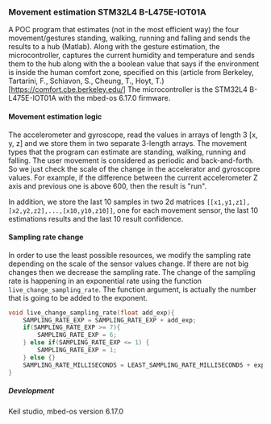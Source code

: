 ### Movement estimation STM32L4 B-L475E-IOT01A

A POC program that estimates (not in the most efficient way) the four movement/gestures standing, walking, running and falling and sends the results to a hub (Matlab).
Along with the gesture estimation, the microcontroller, captures the current humidity and temperature and sends them to the hub along with the a boolean value that says if the environment is inside the human comfort zone, specified on this (article from Berkeley, Tartarini, F., Schiavon, S., Cheung, T., Hoyt, T.)[https://comfort.cbe.berkeley.edu/]
The microcontroller is the STM32L4 B-L475E-IOT01A with the mbed-os 6.17.0 firmware.

#### Movement estimation logic

The accelerometer and gyroscope, read the values in arrays of length 3 [x, y, z] and we store them in two separate 3-length arrays. The movement types that the program can estimate are standing, walking, running and falling. The user movement is considered as periodic and back-and-forth. So we just check the scale of the change in the accelerator and gyroscopre values.
For example, if the difference between the current accelerometer Z axis and previous one is above 600, then the result is "run".

In addition, we store the last 10 samples in two 2d matrices `[[x1,y1,z1], [x2,y2,z2],...,[x10,y10,z10]]`, one for each movement sensor, the last 10 estimations results and the last 10 result confidence.

#### Sampling rate change

In order to use the least possible resources, we modify the sampling rate depending on the scale of the sensor values change. If there are not big changes then we decrease the sampling rate.
The change of the sampling rate is happening in an exponential rate using the function  `live_change_sampling_rate`. The function argument, is actually the number that is going to be added to the exponent.
```c
void live_change_sampling_rate(float add_exp){
    SAMPLING_RATE_EXP = SAMPLING_RATE_EXP + add_exp;
    if(SAMPLING_RATE_EXP >= 7){
        SAMPLING_RATE_EXP = 6;
    } else if(SAMPLING_RATE_EXP <= 1) {
        SAMPLING_RATE_EXP = 1;
    } else {}
    SAMPLING_RATE_MILLISECONDS = LEAST_SAMPLING_RATE_MILLISECONDS + exp(SAMPLING_RATE_EXP);
}
```

##### Development 
Keil studio, mbed-os version 6.17.0

